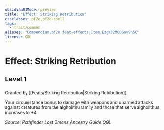 ```yaml
---
obsidianUIMode: preview
title: "Effect: Striking Retribution"
cssclasses: pf2e,pf2e-spell
tags:
  - trait/common
aliases: "Compendium.pf2e.feat-effects.Item.EzgW32MCOGov9h5C"
license: OGL
---
```

# Effect: Striking Retribution
## Level 1
### 






Granted by [[Feats/Striking Retribution|Striking Retribution]]

Your circumstance bonus to damage with weapons and unarmed attacks against creatures from the alghollthu family and those that serve alghollthus increases to +4

*Source: Pathfinder Lost Omens Ancestry Guide*
*OGL*